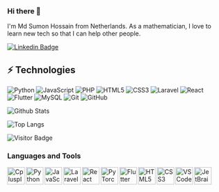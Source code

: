 ### Hi there 👋
 I'm Md Sumon Hossain from Netherlands. As a mathematician, I love to learn new tech so that I can help other people.
 
 [![Linkedin Badge](https://img.shields.io/badge/-bhimrazy-blue?style=flat-square&logo=Linkedin&logoColor=white&link=https://www.linkedin.com/in/bhimrazy/)](https://www.linkedin.com/in/md-sumon-hossain-197152ba/)
 
 ## ⚡ Technologies

<!--- just --->
![Python](https://img.shields.io/badge/-Python-black?style=flat-square&logo=Python)
![JavaScript](https://img.shields.io/badge/-JavaScript-black?style=flat-square&logo=javascript)
![PHP](https://img.shields.io/badge/-PHP-black?style=flat-square&logo=php)
![HTML5](https://img.shields.io/badge/-HTML5-E34F26?style=flat-square&logo=html5&logoColor=white)
![CSS3](https://img.shields.io/badge/-CSS3-1572B6?style=flat-square&logo=css3)
![Laravel](https://img.shields.io/badge/-Laravel-00599C?style=flat-square&logo=Laravel)
![React](https://img.shields.io/badge/-React-00599C?style=flat-square&logo=React)
![Flutter](https://img.shields.io/badge/-Flutter-black?style=flat-square&logo=flutter)
![MySQL](https://img.shields.io/badge/-MySQL-black?style=flat-square&logo=mysql)
![Git](https://img.shields.io/badge/-Git-black?style=flat-square&logo=git)
![GitHub](https://img.shields.io/badge/-GitHub-181717?style=flat-square&logo=github)

![Github Stats](https://github-readme-stats.vercel.app/api?username=bhimrazy&count_private=true&show_icons=true&include_all_commits=true)

![Top Langs](https://github-readme-stats.vercel.app/api/top-langs/?username=bhimrazy&hide=TeX&layout=compact)

![Visitor Badge](https://komarev.com/ghpvc/?username=bhimrazy&color=green)
 
 ### Languages and Tools

<img align="left" src="https://simpleicons.org/icons/cplusplus.svg" alt="Cplusplus" height="40px" />
<img align="left" src="https://simpleicons.org/icons/python.svg" alt="Python" height="40px" />
<img align="left" src="https://simpleicons.org/icons/javascript.svg" alt="JavaScript" height="40px" />
<img align="left" src="https://simpleicons.org/icons/laravel.svg" alt="Laravel" height="40px" />
<img align="left" src="https://simpleicons.org/icons/react.svg" alt="React" height="40px" />
<img align="left" src="https://simpleicons.org/icons/pytorch.svg" alt="PyTorch" height="40px" />
<img align="left" src="https://simpleicons.org/icons/flutter.svg" alt="Flutter" height="40px" />
<img align="left" src="https://simpleicons.org/icons/html5.svg" alt="HTML5" height="40px" />
<img align="left" src="https://simpleicons.org/icons/css3.svg" alt="CSS3" height="40px" />
<img align="left" src="https://simpleicons.org/icons/visualstudiocode.svg" alt="VSCode" height="40px" />
<img align="left" src="https://simpleicons.org/icons/jetbrains.svg" alt="JetBrains Tools" height="40px" />
<br />


<!--
**sumonhn22/sumonhn22** is a ✨ _special_ ✨ repository because its `README.md` (this file) appears on your GitHub profile.

Here are some ideas to get you started:

- 🔭 I’m currently working on ...
- 🌱 I’m currently learning ...
- 👯 I’m looking to collaborate on ...
- 🤔 I’m looking for help with ...
- 💬 Ask me about ...
- 📫 How to reach me: ...
- 😄 Pronouns: ...
- ⚡ Fun fact: ...
-->

